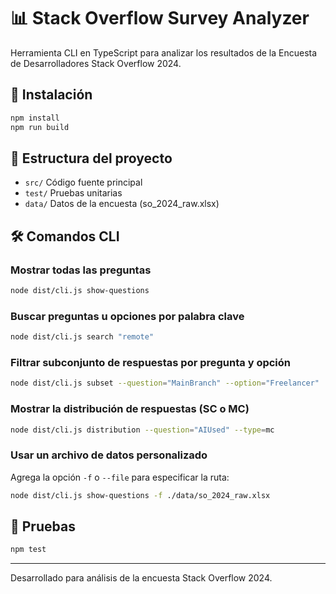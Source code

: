 # 📊 Stack Overflow Survey Analyzer

Herramienta CLI en TypeScript para analizar los resultados de la Encuesta de Desarrolladores Stack Overflow 2024.

## 🚀 Instalación

```bash
npm install
npm run build
```

## 📂 Estructura del proyecto

- `src/` Código fuente principal
- `test/` Pruebas unitarias
- `data/` Datos de la encuesta (so_2024_raw.xlsx)

## 🛠️ Comandos CLI

### Mostrar todas las preguntas
```bash
node dist/cli.js show-questions
```

### Buscar preguntas u opciones por palabra clave
```bash
node dist/cli.js search "remote"
```

### Filtrar subconjunto de respuestas por pregunta y opción
```bash
node dist/cli.js subset --question="MainBranch" --option="Freelancer"
```

### Mostrar la distribución de respuestas (SC o MC)
```bash
node dist/cli.js distribution --question="AIUsed" --type=mc
```

### Usar un archivo de datos personalizado
Agrega la opción `-f` o `--file` para especificar la ruta:
```bash
node dist/cli.js show-questions -f ./data/so_2024_raw.xlsx
```

## 🧪 Pruebas

```bash
npm test
```

---

Desarrollado para análisis de la encuesta Stack Overflow 2024. 